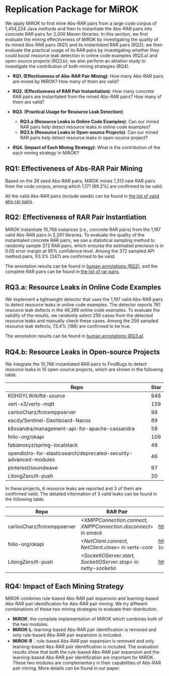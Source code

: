 # Replication Package for MiROK

We apply MiROK  to first mine Abs-RAR pairs from a large code corpus of 1,454,224 Java methods and then to instantiate the Abs-RAR pairs into concrete RAR pairs for 2,000 Maven libraries. In this section, we first evaluate the mining effectiveness of MiROK by investigating the quality of its mined Abs-RAR pairs (RQ1) and its instantiated RAR pairs (RQ2); we then evaluate the practical usage of its RAR pairs by investigating whether they could boost resource leak detection in online code examples (RQ3.a) and  open-source projects (RQ3.b); we also perform an ablation study to investigate the contribution of both mining strategies (RQ4).

- **RQ1. (Effectiveness of Abs-RAR Pair Mining)**: How many Abs-RAR pairs are mined by MiROK? How many of them are valid? 

- **RQ2. (Effectiveness of RAR Pair Instantiation)**: How many concrete RAR pairs are instantiated from the mined Abs-RAR pairs? How many of them are valid?

- **RQ3. (Practical Usage for Resource Leak Detection)**:
    - **RQ3.a (Resource Leaks in Online Code Examples)**: Can our mined RAR pairs help detect resource leaks in online code examples? 
    - **RQ3.b (Resource Leaks in Open-source Projects)**: Can our mined RAR pairs help detect resource leaks in open-source project? 
    
- **RQ4. (Impact of Each Mining Strategy)**: What is the contribution of the each mining strategy in MiROK?    


## RQ1: Effectiveness of Abs-RAR Pair Mining
Based on the 26 seed Abs-RAR pairs, MiROK mines 1,313 new RAR pairs from the code corpus, among which 1,171 (89.2%) are confirmed to be valid. 

All the valid Abs-RAR pairs (include seeds) can be found in [the list of valid abs-rar pairs](./abs-rars.csv).

## RQ2: Effectiveness of RAR Pair Instantiation
MiROK instantiate 10,766 instances (i.e., concrete RAR pairs) from the 1,197 valid Abs-RAR pairs in 2,261 libraries.
To evaluate the quality of the instantiated concrete RAR pairs, we use a statistical sampling method to randomly sample 372 RAR pairs, which ensures the estimated precision is in 0.05 error margin at 95\% confidence level.
Among the 372 sampled API method pairs,  93.3% (347) are confirmed to be valid.

The annotation results can be found in [human annotations (RQ2)](./rq2.csv), and the complete RAR pairs can be found in [the list of rar pairs](./rars.csv).


## RQ3.a: Resource Leaks in Online Code Examples
We implement a lightweight detector that uses the 1,197 valid Abs-RAR pairs to detect resource leaks in online code examples.
The detector reports 761 resource leak defects in the 46,389 online code examples.
To evaluate the validity of the results, we randomly select 256 cases from the detected resource leaks and manually check these cases.
Among the 256 sampled resource leak defects, 73.4% (188) are confirmed to be true.

The annotation results can be found in [human annotations (RQ3.a)](./rq3a.zip).


## RQ4.b: Resource Leaks in Open-source Projects
We integrate the 10,766 instantiated RAR pairs to FindBugs to detect resource leaks in 10 open-source projects, which are shown in the following table.

| Repo                                                              | Star |
| ---                                                               | ---  |
| KOHGYLW/kiftd-source                                              | 948  |
| vert-x3/vertx-mqtt                                                | 159  |
| carlosCharz/fcmxmppserver                                         | 98   |
| eacdy/Sentinel-Dashboard-Nacos                                    | 89   |
| k8ssandra/management-api-for-apache-cassandra                     | 58   |
| folio-org/okapi                                                   | 109  |
| fabianoxyz/spring-localstack                                      | 48   |
| opendistro-for-elasticsearch/deprecated-security-advanced-modules | 46   |
| pinterest/soundwave                                               | 97   |
| LitongZero/lt-push                                                | 20   |

In these projects, 6 resource leaks are reported and 3 of them are confirmed valid. The detailed information of 3 valid leaks can be found in the following table.

|  Repo                        | RAR Pair                                                          | Pull Request or Issue                                    |
| ---------                    | ---                                                               | ---                                                      |
| carlosCharz/fcmxmppserver    | *<XMPPConnection.connect, XMPPConnection.disconnect>* in *smack*  | https://github.com/carlosCharz/fcmxmppserver/pull/9      |
| folio-org/okapi              | *<NetClient.connect, NetClient.close>* in *vertx-core*            | https://github.com/folio-org/okapi/pull/1303 (confirmed) |
| LitongZero/lt-push           | *<SocketIOServer.start, SocketIOServer.stop>* in *netty-socketio* | https://github.com/LitongZero/lt-push/issues/3           |

 
 
## RQ4: Impact of Each Mining Strategy
MiROK combines rule-based Abs-RAR pair expansion and learning-based Abs-RAR pair identification for Abs-RAR pair mining. We try different combinations of these two mining strategies to evaluate their distribution.
- **MiROK**: the complete implementation of MiROK which combines both of the two modules.
- **MiROK-L**: learning-based Abs-RAR pair identification is removed and only rule-based Abs-RAR pair expansion is included.
- **MiROK-R**：rule-based Abs-RAR pair expansion is removed and only learning-based Abs-RAR pair identification is included.
The evaluation results show that both the rule-based Abs-RAR pair expansion and the learning-based Abs-RAR pair identification are important for MiROK.
These two modules are complementary in their capabilities of Abs-RAR pair mining.
More details can be found in our paper.


<!-- ## Code Implementation
The code for the tools for RQ3 and RQ4 can be found in: [tools](./tool%20implementation.zip) -->

